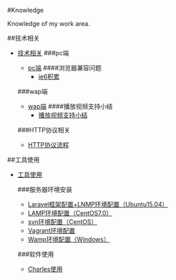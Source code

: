 #Knowledge

Knowledge of my work area.

##技术相关
- [技术相关](./技术相关/)
    ###pc端
    - [pc端](./技术相关/pc端)
        ####浏览器兼容问题
	    - [ie6积累](./技术相关/pc端/ie6积累/)

    ###wap端
    - [wap端](./技术相关/wap端)
        ####播放视频支持小结
        - [播放视频支持小结](./技术相关/wap端/播放视频支持小结/)

    ###HTTP协议相关
    - [HTTP协议流程](./技术相关/HTTP协议流程/)

##工具使用
- [工具使用](./工具使用/)

	###服务器环境安装
	- [Laravel框架配置+LNMP环境配置（Ubuntu15.04）](./工具使用/Laravel框架配置+LNMP环境配置（Ubuntu15.04）)
	- [LAMP环境配置（CentOS7.0）](./工具使用/LAMP环境配置（CentOS7.0）)
	- [svn环境配置（CentOS）](./工具使用/svn环境配置（CentOS）)
	- [Vagrant环境配置](./工具使用/Vagrant环境配置)
	- [Wamp环境配置（Windows）](./工具使用/Wamp环境配置（Windows）)

	###软件使用
	- [Charles使用](./工具使用/Charles使用)